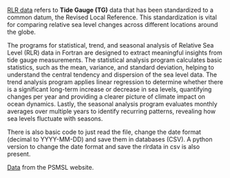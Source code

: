 
[RLR data](https://psmsl.org/data/obtaining/rlr.php) refers to **Tide Gauge (TG)** data that has been standardized to a common datum, the Revised Local Reference. This standardization is vital for comparing relative sea level changes across different locations around the globe. 

The programs for statistical, trend, and seasonal analysis of Relative Sea Level (RLR) data in Fortran are designed to extract meaningful insights from tide gauge measurements. The statistical analysis program calculates basic statistics, such as the mean, variance, and standard deviation, helping to understand the central tendency and dispersion of the sea level data. The trend analysis program applies linear regression to determine whether there is a significant long-term increase or decrease in sea levels, quantifying changes per year and providing a clearer picture of climate impact on ocean dynamics. Lastly, the seasonal analysis program evaluates monthly averages over multiple years to identify recurring patterns, revealing how sea levels fluctuate with seasons. 

There is also basic code to just read the file, change the date format (decimal to YYYY-MM-DD) and save them in databases (CSV). A python version to change the date format and save the rlrdata in csv is also present.

[Data](https://psmsl.org/data/obtaining/stations/61.php) from the PSMSL website.








